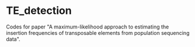 # TE_detection
Codes for paper "A maximum-likelihood approach to estimating the insertion frequencies of transposable elements from population sequencing data".
